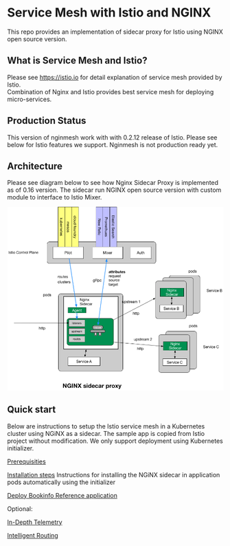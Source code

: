 
# Service Mesh with Istio and NGINX

This repo provides an implementation of sidecar proxy for Istio using NGINX open source version.

## What is Service Mesh and Istio?

Please see https://istio.io for detail explanation of service mesh provided by Istio.  
Combination of Nginx and Istio provides best service mesh for deploying micro-services.

## Production Status

This version of nginmesh work with with 0.2.12 release of Istio.
Please see below for Istio features we support.  Nginmesh is not production ready yet.  


<TBD>

## Architecture

Please see diagram below to see how Nginx Sidecar Proxy is implemented as of 0.16 version.
The sidecar run NGINX open source version with custom module to interface to Istio Mixer.

![Alt text](/images/nginx_sidecar.png?raw=true "Nginx Sidecar")

## Quick start
Below are instructions to setup the Istio service mesh in a Kubernetes cluster using NGiNX as a sidecar.
The sample app is copied from Istio project without modification.  We only support deployment using Kubernetes initializer.  

[Prerequisities](https://istio.io/docs/setup/kubernetes/quick-start.html#prerequisites)

[Installation steps]() Instructions for installing the NGiNX sidecar in application pods automatically using the initializer

[Deploy Bookinfo Reference application]()

Optional: 

[In-Depth Telemetry]()

[Intelligent Routing]()

